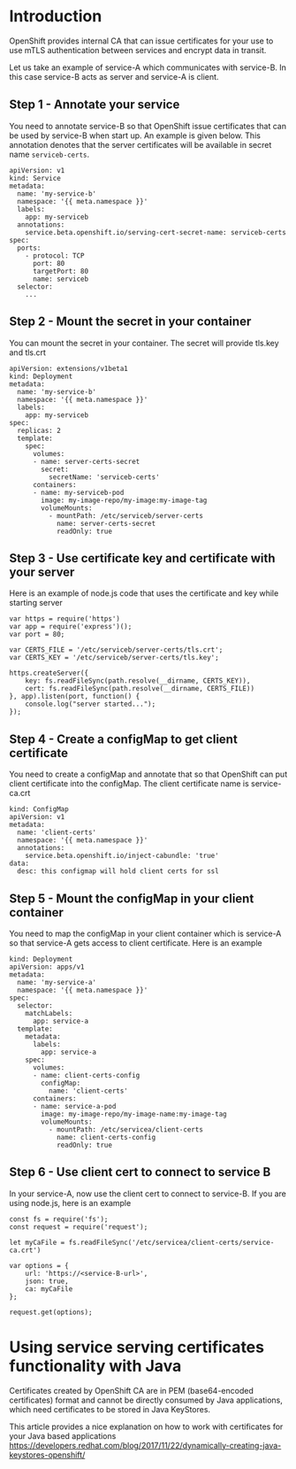 # Introduction
OpenShift provides internal CA that can issue certificates for your use to use mTLS authentication between services and encrypt data in transit.

Let us take an example of service-A which communicates with service-B. In this case service-B acts as server and service-A is client.

## Step 1 - Annotate your service
You need to annotate service-B so that OpenShift issue certificates that can be used by service-B when start up. An example is given below. This annotation denotes that the server certificates will be available in secret name `serviceb-certs`.

```
apiVersion: v1
kind: Service
metadata:
  name: 'my-service-b'
  namespace: '{{ meta.namespace }}'
  labels:
    app: my-serviceb
  annotations:
    service.beta.openshift.io/serving-cert-secret-name: serviceb-certs
spec:
  ports:
    - protocol: TCP
      port: 80
      targetPort: 80
      name: serviceb
  selector:
	...
```

## Step 2 - Mount the secret in your container
You can mount the secret in your container. The secret will provide tls.key and tls.crt

```
apiVersion: extensions/v1beta1
kind: Deployment
metadata:
  name: 'my-service-b'
  namespace: '{{ meta.namespace }}'
  labels:
    app: my-serviceb
spec:
  replicas: 2
  template:
    spec:
      volumes:
      - name: server-certs-secret
        secret:
          secretName: 'serviceb-certs'
      containers:
      - name: my-serviceb-pod
        image: my-image-repo/my-image:my-image-tag
        volumeMounts:
          - mountPath: /etc/serviceb/server-certs
            name: server-certs-secret
            readOnly: true
```

## Step 3 - Use certificate key and certificate with your server
Here is an example of node.js code that uses the certificate and key while starting server

```
var https = require('https')
var app = require('express')();
var port = 80;

var CERTS_FILE = '/etc/serviceb/server-certs/tls.crt';
var CERTS_KEY = '/etc/serviceb/server-certs/tls.key';

https.createServer({
	key: fs.readFileSync(path.resolve(__dirname, CERTS_KEY)),
	cert: fs.readFileSync(path.resolve(__dirname, CERTS_FILE))
}, app).listen(port, function() {
	console.log("server started...");
});
```

## Step 4 - Create a configMap to get client certificate
You need to create a configMap and annotate that so that OpenShift can put client certificate into the configMap. The client certificate name is service-ca.crt

```
kind: ConfigMap
apiVersion: v1
metadata:
  name: 'client-certs'
  namespace: '{{ meta.namespace }}'
  annotations:
    service.beta.openshift.io/inject-cabundle: 'true'
data:
  desc: this configmap will hold client certs for ssl 
```

## Step 5 - Mount the configMap in your client container
You need to map the configMap in your client container which is service-A so that service-A gets access to client certificate. Here is an example

```
kind: Deployment
apiVersion: apps/v1
metadata:
  name: 'my-service-a'
  namespace: '{{ meta.namespace }}'
spec:
  selector:
    matchLabels:
      app: service-a
  template:
    metadata:
      labels:
        app: service-a
    spec:
      volumes:
      - name: client-certs-config
        configMap:
          name: 'client-certs'
      containers:
      - name: service-a-pod
        image: my-image-repo/my-image-name:my-image-tag
        volumeMounts:
          - mountPath: /etc/servicea/client-certs
            name: client-certs-config
            readOnly: true
```

## Step 6 - Use client cert to connect to service B
In your service-A, now use the client cert to connect to service-B. If you are using node.js, here is an example

```
const fs = require('fs');
const request = require('request');

let myCaFile = fs.readFileSync('/etc/servicea/client-certs/service-ca.crt')
 
var options = {
    url: 'https://<service-B-url>',
	json: true,
    ca: myCaFile
};

request.get(options);
```

# Using service serving certificates functionality with Java
Certificates created by OpenShift CA are in PEM (base64-encoded certificates) format and cannot be directly consumed by Java applications, which need certificates to be stored in Java KeyStores.

This article provides a nice explanation on how to work with certificates for your Java based applications
https://developers.redhat.com/blog/2017/11/22/dynamically-creating-java-keystores-openshift/

